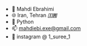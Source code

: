 - 👋 Mahdi Ebrahimi
- 🌐 Iran, Tehran ***🇮🇷***
- 🐍 Python
- 📫 mahdiebi.exe@gmail.com
- 📱 instagram @ 1_suree_1

<!---
mahdi-ebrahimi-per/mahdi-ebrahimi-per is a ✨ special ✨ repository because its `README.md` (this file) appears on your GitHub profile.
You can click the Preview link to take a look at your changes.
--->
